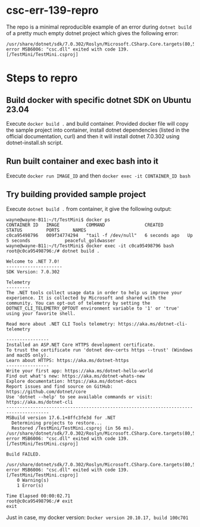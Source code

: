 # csc-err-139-repro

The repo is a minimal reproducible example of an error during `dotnet build` of a pretty much empty dotnet project which gives the following error:
```
/usr/share/dotnet/sdk/7.0.302/Roslyn/Microsoft.CSharp.Core.targets(80,5): error MSB6006: "csc.dll" exited with code 139. [/TestMini/TestMini.csproj]
```

# Steps to repro

## Build docker with specific dotnet SDK on Ubuntu 23.04
Execute `docker build .` and build container. Provided docker file will copy the sample project into container, install dotnet dependencies (listed in the official documentation, curl) and then it will install dotnet 7.0.302 using dotnet-install.sh script.

## Run built container and exec bash into it
Execute `docker run IMAGE_ID` and then `docker exec -it CONTAINER_ID bash`

## Try building provided sample project
Execute `dotnet build .` from container, it give the following output:
```
wayne@wayne-B11:~/t/TestMini$ docker ps
CONTAINER ID   IMAGE          COMMAND               CREATED         STATUS         PORTS     NAMES
c0ca95498796   009f34774294   "tail -f /dev/null"   6 seconds ago   Up 5 seconds             peaceful_goldwasser
wayne@wayne-B11:~/t/TestMini$ docker exec -it c0ca95498796 bash
root@c0ca95498796:/# dotnet build .

Welcome to .NET 7.0!
---------------------
SDK Version: 7.0.302

Telemetry
---------
The .NET tools collect usage data in order to help us improve your experience. It is collected by Microsoft and shared with the community. You can opt-out of telemetry by setting the DOTNET_CLI_TELEMETRY_OPTOUT environment variable to '1' or 'true' using your favorite shell.

Read more about .NET CLI Tools telemetry: https://aka.ms/dotnet-cli-telemetry

----------------
Installed an ASP.NET Core HTTPS development certificate.
To trust the certificate run 'dotnet dev-certs https --trust' (Windows and macOS only).
Learn about HTTPS: https://aka.ms/dotnet-https
----------------
Write your first app: https://aka.ms/dotnet-hello-world
Find out what's new: https://aka.ms/dotnet-whats-new
Explore documentation: https://aka.ms/dotnet-docs
Report issues and find source on GitHub: https://github.com/dotnet/core
Use 'dotnet --help' to see available commands or visit: https://aka.ms/dotnet-cli
--------------------------------------------------------------------------------------
MSBuild version 17.6.1+8ffc3fe3d for .NET
  Determining projects to restore...
  Restored /TestMini/TestMini.csproj (in 56 ms).
/usr/share/dotnet/sdk/7.0.302/Roslyn/Microsoft.CSharp.Core.targets(80,5): error MSB6006: "csc.dll" exited with code 139. [/TestMini/TestMini.csproj]

Build FAILED.

/usr/share/dotnet/sdk/7.0.302/Roslyn/Microsoft.CSharp.Core.targets(80,5): error MSB6006: "csc.dll" exited with code 139. [/TestMini/TestMini.csproj]
    0 Warning(s)
    1 Error(s)

Time Elapsed 00:00:02.71
root@c0ca95498796:/# exit
exit
```

Just in case, my docker version: `Docker version 20.10.17, build 100c701`
